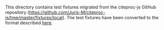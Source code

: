 This directory contains test fixtures migrated from the citeproc-js GitHub
repository (https://github.com/Juris-M/citeproc-js/tree/master/fixtures/local).
The test fixtures have been converted to the format described [here](../README.md).
